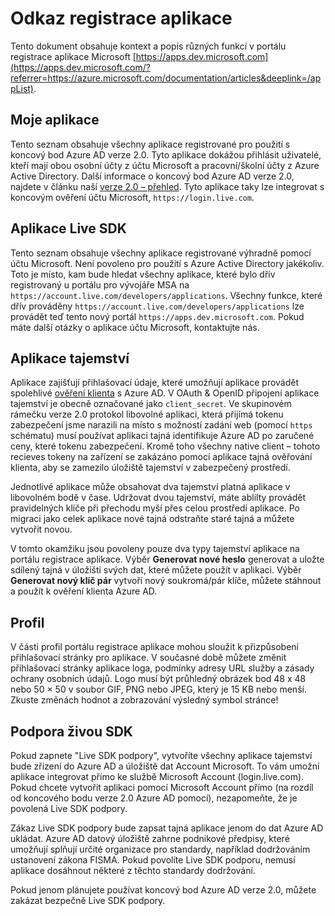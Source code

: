 <properties
    pageTitle="Témata nápovědy k portálu registrace aplikace | Microsoft Azure"
    description="Popis různých funkcí v portálu Microsoft aplikace registrace."
    services="active-directory"
    documentationCenter=""
    authors="dstrockis"
    manager="mbaldwin"
    editor=""/>

<tags
    ms.service="active-directory"
    ms.workload="identity"
    ms.tgt_pltfrm="na"
    ms.devlang="na"
    ms.topic="article"
    ms.date="09/16/2016"
    ms.author="dastrock"/>

# <a name="app-registration-reference"></a>Odkaz registrace aplikace
Tento dokument obsahuje kontext a popis různých funkcí v portálu registrace aplikace Microsoft [https://apps.dev.microsoft.com](https://apps.dev.microsoft.com/?referrer=https://azure.microsoft.com/documentation/articles&deeplink=/appList).

## <a name="my-applications"></a>Moje aplikace
Tento seznam obsahuje všechny aplikace registrované pro použití s koncový bod Azure AD verze 2.0.  Tyto aplikace dokážou přihlásit uživatelé, kteří mají obou osobní účty z účtu Microsoft a pracovní/školní účty z Azure Active Directory.  Další informace o koncový bod Azure AD verze 2.0, najdete v článku naší [verze 2.0 – přehled](active-directory-appmodel-v2-overview.md).  Tyto aplikace taky lze integrovat s koncovým ověření účtu Microsoft, `https://login.live.com`.

## <a name="live-sdk-applications"></a>Aplikace Live SDK
Tento seznam obsahuje všechny aplikace registrované výhradně pomocí účtu Microsoft.  Není povoleno pro použití s Azure Active Directory jakékoliv.  Toto je místo, kam bude hledat všechny aplikace, které bylo dřív registrovaný u portálu pro vývojáře MSA na `https://account.live.com/developers/applications`.  Všechny funkce, které dřív prováděny `https://account.live.com/developers/applications` lze provádět teď tento nový portál `https://apps.dev.microsoft.com`.  Pokud máte další otázky o aplikace účtu Microsoft, kontaktujte nás.

## <a name="application-secrets"></a>Aplikace tajemství
Aplikace zajišťují přihlašovací údaje, které umožňují aplikace provádět spolehlivé [ověření klienta](http://tools.ietf.org/html/rfc6749#section-2.3) s Azure AD.  V OAuth & OpenID připojení aplikace tajemství je obecně označované jako `client_secret`.  Ve skupinovém rámečku verze 2.0 protokol libovolné aplikaci, která přijímá tokenu zabezpečení jsme narazili na místo s možností zadání web (pomocí `https` schématu) musí používat aplikaci tajná identifikuje Azure AD po zaručené ceny, které tokenu zabezpečení.  Kromě toho všechny native client – tohoto recieves tokeny na zařízení se zakázáno pomocí aplikace tajná ověřování klienta, aby se zamezilo úložiště tajemství v zabezpečený prostředí.

Jednotlivé aplikace může obsahovat dva tajemství platná aplikace v libovolném bodě v čase.  Udržovat dvou tajemství, máte ablilty provádět pravidelných klíče při přechodu myší přes celou prostředí aplikace.  Po migraci jako celek aplikace nové tajná odstraňte staré tajná a můžete vytvořit novou.

V tomto okamžiku jsou povoleny pouze dva typy tajemství aplikace na portálu registrace aplikace.  Výběr **Generovat nové heslo** generovat a uložte sdílený tajná v úložišti svých dat, které můžete použít v aplikaci.  Výběr **Generovat nový klíč pár** vytvoří nový soukromá/pár klíče, můžete stáhnout a použít k ověření klienta Azure AD.

## <a name="profile"></a>Profil
V části profil portálu registrace aplikace mohou sloužit k přizpůsobení přihlašovací stránky pro aplikace.  V současné době můžete změnit přihlašovací stránky aplikace loga, podmínky adresy URL služby a zásady ochrany osobních údajů.  Logo musí být průhledný obrázek bod 48 x 48 nebo 50 × 50 v soubor GIF, PNG nebo JPEG, který je 15 KB nebo menší.  Zkuste změnách hodnot a zobrazování výsledný symbol stránce!

## <a name="live-sdk-support"></a>Podpora živou SDK
Pokud zapnete "Live SDK podpory", vytvoříte všechny aplikace tajemství bude zřízení do Azure AD a úložiště dat Account Microsoft.  To vám umožní aplikace integrovat přímo ke službě Microsoft Account (login.live.com).  Pokud chcete vytvořit aplikaci pomocí Microsoft Account přímo (na rozdíl od koncového bodu verze 2.0 Azure AD pomocí), nezapomeňte, že je povolená Live SDK podpory.

Zákaz Live SDK podpory bude zapsat tajná aplikace jenom do dat Azure AD ukládat.  Azure AD datový úložiště zahrne podnikové předpisy, které umožňují splňují určité organizace pro standardy, například dodržováním ustanovení zákona FISMA.  Pokud povolíte Live SDK podporu, nemusí aplikace dosáhnout některé z těchto standardy dodržování.

Pokud jenom plánujete používat koncový bod Azure AD verze 2.0, můžete zakázat bezpečně Live SDK podpory.

